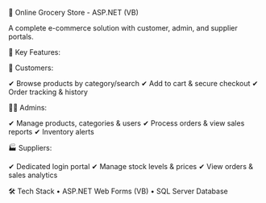 🛒 Online Grocery Store - ASP.NET (VB)

A complete e-commerce solution with customer, admin, and supplier portals.

🔑 Key Features:


👤 Customers:


✔ Browse products by category/search
✔ Add to cart & secure checkout
✔ Order tracking & history


👨‍💼 Admins:


✔ Manage products, categories & users
✔ Process orders & view sales reports
✔ Inventory alerts


🏭 Suppliers:


✔ Dedicated login portal
✔ Manage stock levels & prices
✔ View orders & sales analytics

🛠️ Tech Stack
• ASP.NET Web Forms (VB)
• SQL Server Database
